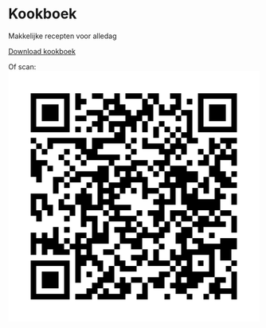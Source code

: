 # Kookboek
Makkelijke recepten voor alledag

[Download kookboek](https://github.com/slspeek/kookboek/releases/latest/download/kookboek.pdf)

Of scan:
![QR kookboek](qr_kookboek_pdf_latest_release.png)